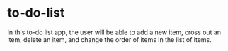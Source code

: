 # to-do-list

In this to-do list app, the user will be able to add a new item, cross out an item, delete an item, and change the order of items in the list of items.
